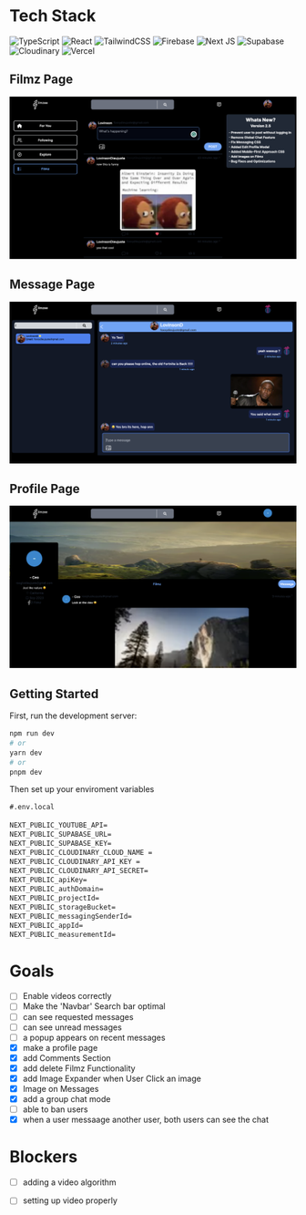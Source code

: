 # Tech Stack

![TypeScript](https://img.shields.io/badge/typescript-%23007ACC.svg?style=for-the-badge&logo=typescript&logoColor=white)
![React](https://img.shields.io/badge/react-%2320232a.svg?style=for-the-badge&logo=react&logoColor=%2361DAFB)
![TailwindCSS](https://img.shields.io/badge/tailwindcss-%2338B2AC.svg?style=for-the-badge&logo=tailwind-css&logoColor=white)
![Firebase](https://img.shields.io/badge/Firebase-FFA726?style=for-the-badge&logo=Firebase&logoColor=white)
![Next JS](https://img.shields.io/badge/Next-black?style=for-the-badge&logo=next.js&logoColor=white)
![Supabase](https://img.shields.io/badge/Supabase-36d421?style=for-the-badge&logo=Supabase&logoColor=white)
![Cloudinary](https://img.shields.io/badge/cloudinary-039BE5?style=for-the-badge&logo=Cloudinary&logoColor=white)
![Vercel](https://img.shields.io/badge/Vercel-000000?style=for-the-badge&logo=Vercel&logoColor=white)

## Filmz Page

<img src='/public/FilmzPage.png' title='Filmz Page' width='' alt='Filmz Page' />

## Message Page

<img src='/public/MessagePage.png' title='Message Page' width='' alt='Message Page' />

## Profile Page

<img src='/public/ProfilePage.png' title='Profile Page' width='' alt='Profile Page' />

## Getting Started

First, run the development server:

```bash
npm run dev
# or
yarn dev
# or
pnpm dev
```

Then set up your enviroment variables

```
#.env.local

NEXT_PUBLIC_YOUTUBE_API=
NEXT_PUBLIC_SUPABASE_URL=
NEXT_PUBLIC_SUPABASE_KEY=
NEXT_PUBLIC_CLOUDINARY_CLOUD_NAME =
NEXT_PUBLIC_CLOUDINARY_API_KEY =
NEXT_PUBLIC_CLOUDINARY_API_SECRET=
NEXT_PUBLIC_apiKey=
NEXT_PUBLIC_authDomain=
NEXT_PUBLIC_projectId=
NEXT_PUBLIC_storageBucket=
NEXT_PUBLIC_messagingSenderId=
NEXT_PUBLIC_appId=
NEXT_PUBLIC_measurementId=

```

# Goals

- [ ] Enable videos correctly
- [ ] Make the 'Navbar' Search bar optimal
- [ ] can see requested messages
- [ ] can see unread messages
- [ ] a popup appears on recent messages
- [x] make a profile page
- [x] add Comments Section
- [x] add delete Filmz Functionality
- [x] add Image Expander when User Click an image
- [x] Image on Messages
- [x] add a group chat mode
- [ ] able to ban users
- [x] when a user messaage another user, both users can see the chat

# Blockers

-[ ] adding a video algorithm

- [ ] setting up video properly
